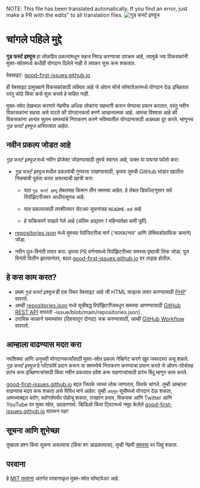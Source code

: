 NOTE: This file has been translated automatically. If you find an error, just make a PR with the edits" to all translation files.
![गुड फर्स्ट इश्यूज](../assets/github/social-preview.png)

# चांगले पहिले मुद्दे

**गुड फर्स्ट इश्यूज** हा लोकप्रिय प्रकल्पांमधून सहज निवड करण्याचा उपक्रम आहे, त्यामुळे ज्या विकसकांनी मुक्त-स्रोतमध्ये कधीही योगदान दिलेले नाही ते लवकर सुरू करू शकतात.

वेबसाइट: [good-first-issues.github.io](https://good-first-issues.github.io)

ही वेबसाइट प्रामुख्याने विकसकांसाठी लक्ष्यित आहे जे ओपन सोर्स सॉफ्टवेअरमध्ये योगदान देऊ इच्छितात परंतु कोठे किंवा कसे सुरू करावे हे माहित नाही.

मुक्त-स्रोत देखभाल करणारे नेहमीच अधिक लोकांना सहभागी करून घेण्याचा प्रयत्न करतात, परंतु नवीन विकासकांना सहसा असे वाटते की योगदानकर्ता बनणे आव्हानात्मक आहे. आमचा विश्वास आहे की विकसकांना अत्यंत सुलभ समस्यांचे निराकरण करणे भविष्यातील योगदानासाठी अडथळा दूर करते. म्हणूनच *गुड फर्स्ट इश्यूज* अस्तित्वात आहेत.

## नवीन प्रकल्प जोडत आहे

*गुड फर्स्ट इश्यूज* मध्ये नवीन प्रोजेक्ट जोडण्यासाठी तुमचे स्वागत आहे, फक्त या पायऱ्या फॉलो करा:

- *गुड फर्स्ट इश्यूज* मधील प्रकल्पांची गुणवत्ता राखण्यासाठी, कृपया तुमची GitHub भांडार खालील निकषांची पूर्तता करत असल्याची खात्री करा:

     - यात `गुड फर्स्ट इश्यू` लेबलसह किमान तीन समस्या आहेत. हे लेबल डिफॉल्टनुसार सर्व रिपॉझिटरीजवर आधीपासूनच आहे.

     - यात प्रकल्पासाठी तपशीलवार सेटअप सूचनांसह `README.md` आहे

     - हे सक्रियपणे राखले गेले आहे (अंतिम अद्यतन 1 महिन्यापेक्षा कमी पूर्वी)

- [repositories.json](https://github.com/gomzyakov/good-first-issue/blob/main/repositories.json) मध्‍ये तुमच्‍या रेपॉजिटरीचा मार्ग (`मालक/नाव' आणि लेक्सिकोग्राफिक क्रमाने) जोडा.

- नवीन पुल-विनंती तयार करा. कृपया PR वर्णनामध्ये रिपॉझिटरीच्या समस्या पृष्ठाची लिंक जोडा. पुल विनंती विलीन झाल्यानंतर, बदल [good-first-issues.github.io](https://good-first-issues.github.io) वर लाइव्ह होतील.

## हे कस काम करत?

- प्रथम *गुड फर्स्ट इश्यूज* ही एक स्थिर वेबसाइट आहे जी HTML फाइल्स तयार करण्यासाठी [PHP](https://www.php.net)` वापरते.
- आम्ही [repositories.json](https://github.com/gomzyakov/good-first) मध्ये सूचीबद्ध रिपॉझिटरीजमधून समस्या आणण्यासाठी [GitHub REST API](https://docs.github.com/en/rest) वापरतो -issue/blob/main/repositories.json).
- ठराविक काळाने समस्यांवर (दिवसातून दोनदा) चक्र करण्यासाठी, आम्ही [GitHub Workflow](https://docs.github.com/en/actions/using-workflows) वापरतो.

## आम्हाला वाढण्यास मदत करा

नवशिक्या आणि अनुभवी योगदानकर्त्यांसाठी मुक्त-स्रोत प्रकल्प नेव्हिगेट करणे खूप जबरदस्त असू शकते. *गुड फर्स्ट इश्यूज* हे प्लॅटफॉर्म प्रदान करून या समस्येचे निराकरण करण्याचा प्रयत्न करते जे ओपन-सोर्ससह प्रारंभ करू इच्छिणाऱ्यांसाठी किंवा नवीन प्रकल्पात प्रवेश करू पाहणाऱ्यांसाठी प्रारंभ बिंदू म्हणून काम करते.

[good-first-issues.github.io](https://good-first-issues.github.io) बद्दल जितके जास्त लोक जाणतात, तितके चांगले. तुम्ही आम्हाला वाढण्यास मदत करू शकता असे विविध मार्ग आहेत: तुम्ही `अद्भुत` सूचीमध्ये योगदान देऊ शकता, आमच्याबद्दल ब्लॉग, ब्लॉगर्सपर्यंत पोहोचू शकता, तंत्रज्ञान प्रभाव, विकसक आणि Twitter आणि YouTube वर मुक्त स्रोत, उदाहरणार्थ. व्हिडिओ किंवा ट्विटमध्ये नमूद केलेले [good-first-issues.github.io](https://good-first-issues.github.io) वापरून पहा!

## सूचना आणि शुभेच्छा

तुम्हाला प्रश्न किंवा सूचना असल्यास (किंवा बग आढळल्यास), तुम्ही नेहमी [समस्या](https://github.com/good-first-issues/good-first-issues.github.io/issues) वर लिहू शकता.

## परवाना

हे [MIT परवाना](https://github.com/good-first-issues/good-first-issues.github.io/blob/main/LICENSE) अंतर्गत परवानाकृत मुक्त-स्रोत सॉफ्टवेअर आहे.
